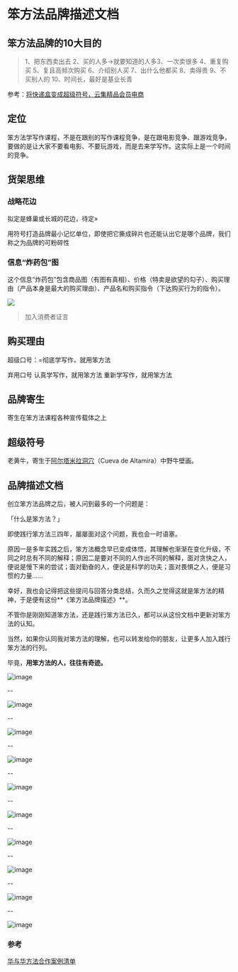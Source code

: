 # 笨方法品牌描述文档

## 笨方法品牌的10大目的

> 1、把东西卖出去
> 2、买的人多→就要知道的人多3、一次卖很多
> 4、重复购买
> 5、复且高频次购买
> 6、介绍别人买
> 7、出什么他都买
> 8、卖得贵
> 9、不买别人的
> 10、时间长，最好是基业长青

参考：[将快递盒变成超级符号，云集精品会员电商](https://mp.weixin.qq.com/s/3H_AER9hFHIEz0Vk3qMeTg)


## 定位

笨方法学写作课程，不是在跟别的写作课程竞争，是在跟电影竞争、跟游戏竞争，要做的是让大家不要看电影、不要玩游戏，而是去来学写作。这实际上是一个时间的竞争。

## 货架思维

### 战略花边

拟定是蜂巢或长城的花边，待定»

用符号打造品牌最小记忆单位，即使把它撕成碎片也还能认出它是哪个品牌，我们称之为品牌的可粉碎性

### 信息“炸药包”图

这个信息“炸药包”包含商品图（有图有真相）、价格（特卖是欲望的勾子）、购买理由（产品本身是最大的购买理由）、产品名和购买指令（下达购买行为的指令）。


![](https://mmbiz.qpic.cn/mmbiz_png/ckwbhwgE1pRa6kR3JGoRg58X959kf9kNXPwZwfN9yzKhD4icj5XQPQYuCxYiaKpwE1DiblknMRbj9rT4ORZeaeSEA/640?wx_fmt=png)

> 加入消费者证言

## 购买理由

超级口号：=彻底学写作，就用笨方法

弃用口号
认真学写作，就用笨方法
重新学写作，就用笨方法


## 品牌寄生

寄生在笨方法课程各种宣传载体之上

## 超级符号

老黄牛，寄生于[阿尔塔米拉洞穴](https://zh.wikipedia.org/wiki/%E9%98%BF%E5%B0%94%E5%A1%94%E7%B1%B3%E6%8B%89%E6%B4%9E)（Cueva de Altamira）中野牛壁画。

## 品牌描述文档


创立笨方法品牌之后，被人问到最多的一个问题是：

「什么是笨方法？」

即使践行笨方法三四年，屡屡面对这个问题，我也会一时语塞。

原因一是多年实践之后，笨方法概念早已变成体悟，其理解也渐渐在变化升级，不同之时总有不同的解释；原因二是要对不同的人作出不同的解释，面对贪快之人，便说是慢下来的尝试；面对勤奋的人，便说是科学的功夫；面对畏惧之人，便是习惯的力量……

幸好，我也会记得把这些提问与回答分类总结，久而久之觉得这就是笨方法的精神，于是便有这份**《笨方法品牌描述》**。

不管你是刚刚知道笨方法，还是践行笨方法已久，都可以从这份文档中更新对笨方法的认知。

当然，如果你认同我对笨方法的理解，也可以转发给你的朋友，让更多人加入践行笨方法的行列。

毕竟，**用笨方法的人，往往有奇迹。**

![image](http://upload-images.jianshu.io/upload_images/32598-b8d5e0bf800c6b37?imageMogr2/auto-orient/strip%7CimageView2/2/w/1240)

--

![image](http://upload-images.jianshu.io/upload_images/32598-cc1a5c92519c65fa?imageMogr2/auto-orient/strip%7CimageView2/2/w/1240)

--

![image](http://upload-images.jianshu.io/upload_images/32598-2ae524c8a1b9aee4?imageMogr2/auto-orient/strip%7CimageView2/2/w/1240)

--

![image](http://upload-images.jianshu.io/upload_images/32598-92ece36fb207fab5?imageMogr2/auto-orient/strip%7CimageView2/2/w/1240)

--

![image](http://upload-images.jianshu.io/upload_images/32598-ed5ea2a23d811505?imageMogr2/auto-orient/strip%7CimageView2/2/w/1240)

--

![image](http://upload-images.jianshu.io/upload_images/32598-30db334d2f1e3059?imageMogr2/auto-orient/strip%7CimageView2/2/w/1240)

--

![image](http://upload-images.jianshu.io/upload_images/32598-be6985dc14364af8?imageMogr2/auto-orient/strip%7CimageView2/2/w/1240)

--

![image](http://upload-images.jianshu.io/upload_images/32598-b634fa97f0277b77?imageMogr2/auto-orient/strip%7CimageView2/2/w/1240)

--

![image](http://upload-images.jianshu.io/upload_images/32598-1a1cc92dd6a971c9?imageMogr2/auto-orient/strip%7CimageView2/2/w/1240)

--

![image](http://upload-images.jianshu.io/upload_images/32598-9f3f56304138de05?imageMogr2/auto-orient/strip%7CimageView2/2/w/1240)



### 参考


[华与华方法合作案例清单](https://github.com/cnfeat/GoodThingList/blob/master/H%26HMarketingList.md)
